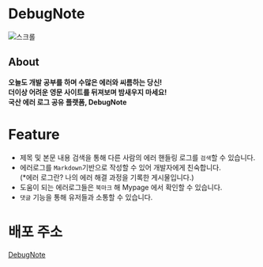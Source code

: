 # DebugNote

![스크롤](https://user-images.githubusercontent.com/71710671/163518396-d55ccabf-3a1e-46c8-bfa8-0c6e2e3d6f1f.gif)


## About

**오늘도 개발 공부를 하며 수많은 에러와 씨름하는 당신!** <br/>
**더이상 어려운 영문 사이트를 뒤져보며 밤새우지 마세요!** <br/>
**국산 에러 로그 공유 플랫폼, DebugNote** <br/>


# Feature

- 제목 및 본문 내용 검색을 통해 다른 사람의 에러 핸들링 로그를 `검색`할 수 있습니다.
- 에러로그를 `Markdown`기반으로 작성할 수 있어 개발자에게 친숙합니다.  
(*에러 로그란? 나의 에러 해결 과정을 기록한 게시물입니다.)
- 도움이 되는 에러로그들은 `북마크` 해 Mypage 에서 확인할 수 있습니다.
- `댓글` 기능을 통해 유저들과 소통할 수 있습니다.

# 배포 주소

[DebugNote](http://debugnote-client.s3-website.ap-northeast-2.amazonaws.com/)
